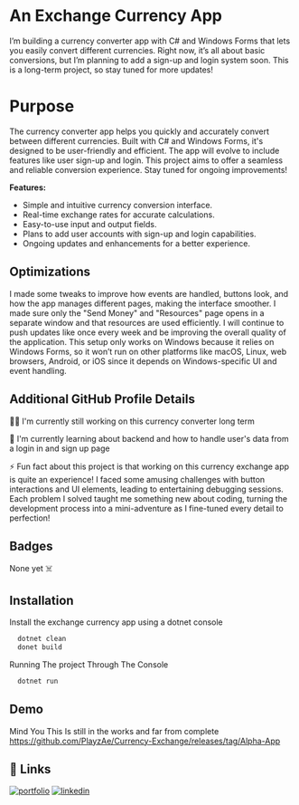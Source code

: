 
# An Exchange Currency App

I’m building a currency converter app with C# and Windows Forms that lets you easily convert different currencies. Right now, it’s all about basic conversions, but I’m planning to add a sign-up and login system soon. This is a long-term project, so stay tuned for more updates!

# Purpose

The currency converter app helps you quickly and accurately convert between different currencies. Built with C# and Windows Forms, it's designed to be user-friendly and efficient. The app will evolve to include features like user sign-up and login. This project aims to offer a seamless and reliable conversion experience. Stay tuned for ongoing improvements!

**Features:**

- Simple and intuitive currency conversion interface.
- Real-time exchange rates for accurate calculations.
- Easy-to-use input and output fields.
- Plans to add user accounts with sign-up and login capabilities.
- Ongoing updates and enhancements for a better experience.


## Optimizations

I made some tweaks to improve how events are handled, buttons look, and how the app manages different pages, making the interface smoother. I made sure only the "Send Money" and "Resources" page opens in a separate window and that resources are used efficiently. I will continue to push updates like once every week and be improving the overall quality of the application. This setup only works on Windows because it relies on Windows Forms, so it won’t run on other platforms like macOS, Linux, web browsers, Android, or iOS since it depends on Windows-specific UI and event handling.

## Additional GitHub Profile Details

👩‍💻 I'm currently still working on this currency converter long term

🧠 I'm currently learning about backend and how to handle user's data from a login in and sign up page

⚡️ Fun fact about this project is that working on this currency exchange app is quite an experience! I faced some amusing challenges with button interactions and UI elements, leading to entertaining debugging sessions. Each problem I solved taught me something new about coding, turning the development process into a mini-adventure as I fine-tuned every detail to perfection!


## Badges

None yet ☠️


## Installation

Install the exchange currency app using a dotnet console

```bash
  dotnet clean
  donet build
```

Running The project Through The Console
```bash
  dotnet run
```
    
## Demo

Mind You This Is still in the works and far from complete
https://github.com/PlayzAe/Currency-Exchange/releases/tag/Alpha-App


## 🔗 Links
[![portfolio](https://img.shields.io/badge/my_portfolio-000?style=for-the-badge&logo=ko-fi&logoColor=white)](https://georges-portfolio-bac87a.webflow.io/)
[![linkedin](https://img.shields.io/badge/linkedin-0A66C2?style=for-the-badge&logo=linkedin&logoColor=white)](https://www.linkedin.com/in/icpplayz/)


